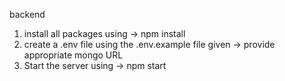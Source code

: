 backend 
1. install all packages using -> npm install
2. create a .env file using the .env.example file given
   -> provide appropriate mongo URL
3. Start the server using -> npm start
